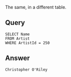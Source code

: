 The same, in a different table.

## Query

    SELECT Name
    FROM Artist
    WHERE ArtistId = 250

## Answer

    Christopher O'Riley
